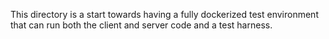 This directory is a start towards having a fully dockerized test environment that can run both the client and server code and a test harness.

